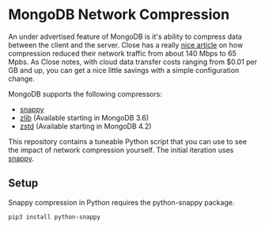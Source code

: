 # MongoDB Network Compression

An under advertised feature of MongoDB is it's ability to compress data between the client and the server. Close has a really [nice article](https://making.close.com/posts/mongodb-network-compression}) on how compression reduced their network traffic from about 140 Mbps to 65 Mpbs. As Close notes, with cloud data transfer costs ranging from $0.01 per GB and up, you can get a nice little savings with a simple configuration change. 

MongoDB supports the following compressors:

* [snappy](https://docs.mongodb.com/manual/reference/glossary/#std-term-snappy})
* [zlib](https://docs.mongodb.com/manual/reference/glossary/#std-term-zlib]) (Available starting in MongoDB 3.6)
* [zstd](https://docs.mongodb.com/manual/reference/glossary/#std-term-zlib) (Available starting in MongoDB 4.2)

This repository contains a tuneable Python script that you can use to see the impact of network compression yourself. The initial iteration uses [snappy](https://docs.mongodb.com/manual/reference/glossary/#std-term-snappy}).

## Setup

Snappy compression in Python requires the python-snappy package.

```pip3 install python-snappy```




